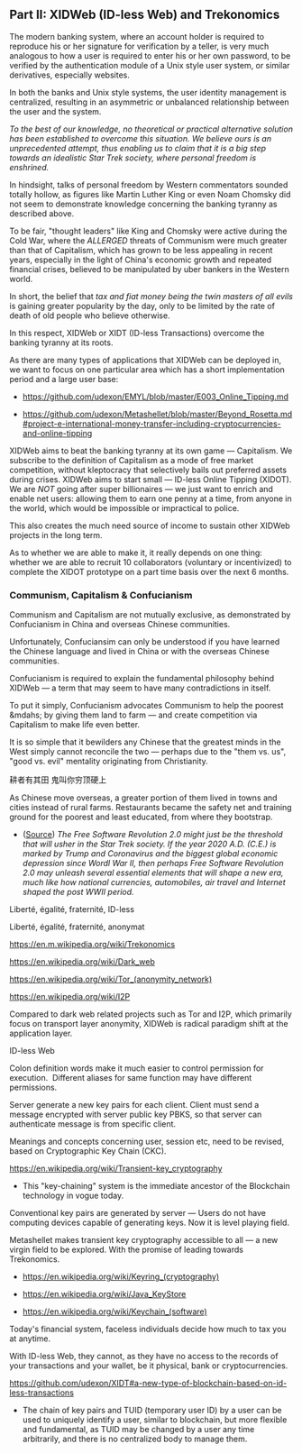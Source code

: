 ## Part II: XIDWeb (ID-less Web) and Trekonomics

The modern banking system, where an account holder is required to reproduce his or her signature for verification by a teller, is very much analogous to how a user is required to enter his or her own password, to be verified by the authentication module of a Unix style user system, or similar derivatives, especially websites. 

In both the banks and Unix style systems, the user identity management is centralized, resulting in an asymmetric or unbalanced relationship between the user and the system. 

_To the best of our knowledge, no theoretical or practical alternative solution has been established to overcome this situation. We believe ours is an unprecedented attempt, thus enabling us to claim that it is a big step towards an idealistic Star Trek society, where personal freedom is enshrined._

In hindsight, talks of personal freedom by Western commentators sounded totally hollow, as figures like Martin Luther King or even Noam Chomsky did not seem to demonstrate knowledge concerning the banking tyranny as described above. 

To be fair, "thought leaders" like King and Chomsky were active during the Cold War, where the _ALLERGED_ threats of Communism were much greater than that of Capitalism, which has grown to be less appealing in recent years, especially in the light of China's economic growth and repeated financial crises, believed to be manipulated by uber bankers in the Western world.

In short, the belief that _tax and fiat money being the twin masters of all evils_ is gaining greater popularity by the day, only to be limited by the rate of death of old people who believe otherwise.

In this respect, XIDWeb or XIDT (ID-less Transactions) overcome the banking tyranny at its roots.

As there are many types of applications that XIDWeb can be deployed in, we want to focus on one particular area which has a short implementation period and a large user base:

- https://github.com/udexon/EMYL/blob/master/E003_Online_Tipping.md

- https://github.com/udexon/Metashellet/blob/master/Beyond_Rosetta.md#project-e-international-money-transfer-including-cryptocurrencies-and-online-tipping

XIDWeb aims to beat the banking tyranny at its own game &mdash; Capitalism. We subscribe to the definition of Capitalism as a mode of free market competition, without kleptocracy that selectively bails out preferred assets during crises. XIDWeb aims to start small &mdash; ID-less Online Tipping (XIDOT). We are _NOT_ going after super billionaires &mdash; we just want to enrich and enable net users: allowing them to earn one penny at a time, from anyone in the world, which would be impossible or impractical to police.

This also creates the much need source of income to sustain other XIDWeb projects in the long term.

As to whether we are able to make it, it really depends on one thing: whether we are able to recruit 10 collaborators (voluntary or incentivized) to complete the XIDOT prototype on a part time basis over the next 6 months.


### Communism, Capitalism & Confucianism

Communism and Capitalism are not mutually exclusive, as demonstrated by Confucianism in China and overseas Chinese communities.

Unfortunately, Confuciansim can only be understood if you have learned the Chinese language and lived in China or with the overseas Chinese communities.

Confucianism is required to explain the fundamental philosophy behind XIDWeb &mdash; a term that may seem to have many contradictions in itself.

To put it simply, Confucianism advocates Communism to help the poorest &mdahs; by giving them land to farm &mdash; and create competition via Capitalism to make life even better.

It is so simple that it bewilders any Chinese that the greatest minds in the West simply cannot reconcile the two &mdash; perhaps due to the "them vs. us", "good vs. evil" mentality originating from Christianity.

耕者有其田 鬼叫你穷顶硬上

As Chinese move overseas, a greater portion of them lived in towns and cities instead of rural farms. Restaurants became the safety net and training ground for the poorest and least educated, from where they bootstrap.

- ([Source](https://github.com/udexon/Metashellet/blob/master/Beyond_Rosetta.md#conclusions)) _The Free Software Revolution 2.0 might just be the threshold that will usher in the Star Trek society. If the year 2020 A.D. (C.E.) is marked by Trump and Coronavirus and the biggest global economic depression since Wordl War II, then perhaps Free Software Revolution 2.0 may unleash several essential elements that will shape a new era, much like how national currencies, automobiles, air travel and Internet shaped the post WWII period._

Liberté, égalité, fraternité, ID-less

Liberté, égalité, fraternité, anonymat

https://en.m.wikipedia.org/wiki/Trekonomics

https://en.wikipedia.org/wiki/Dark_web

https://en.wikipedia.org/wiki/Tor_(anonymity_network)

https://en.wikipedia.org/wiki/I2P

Compared to dark web related projects such as Tor and I2P, which primarily focus on transport layer anonymity, XIDWeb is radical paradigm shift at the application layer.


ID-less Web

Colon definition words make it much easier to control permission for execution.  Different aliases for same function may have different permissions.

Server generate a new key pairs for each client. Client must send a message encrypted with server public key PBKS, so that server can authenticate message is from specific client. 

Meanings and concepts concerning user, session etc, need to be revised, based on Cryptographic Key Chain (CKC).

https://en.wikipedia.org/wiki/Transient-key_cryptography

-  This "key-chaining" system is the immediate ancestor of the Blockchain technology in vogue today. 

Conventional key pairs are generated by server &mdash; Users do not have computing devices capable of generating keys. Now it is level playing field.

Metashellet makes transient key cryptography accessible to all &mdash; a new virgin field to be explored. With the promise of leading towards Trekonomics.

- https://en.wikipedia.org/wiki/Keyring_(cryptography)

- https://en.wikipedia.org/wiki/Java_KeyStore

- https://en.wikipedia.org/wiki/Keychain_(software)

Today's financial system, faceless individuals decide how much to tax you at anytime.

With ID-less Web, they cannot, as they have no access to the records of your transactions and your wallet, be it physical, bank or cryptocurrencies.

https://github.com/udexon/XIDT#a-new-type-of-blockchain-based-on-id-less-transactions

- The chain of key pairs and TUID (temporary user ID) by a user can be used to uniquely identify a user, similar to blockchain, but more flexible and fundamental, as TUID may be changed by a user any time arbitrarily, and there is no centralized body to manage them.

